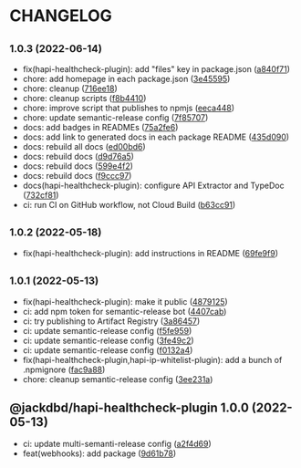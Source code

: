 # CHANGELOG

## <small>1.0.3 (2022-06-14)</small>

* fix(hapi-healthcheck-plugin): add "files" key in package.json ([a840f71](https://github.com/jackdbd/calderone/commit/a840f71))
* chore: add homepage in each package.json ([3e45595](https://github.com/jackdbd/calderone/commit/3e45595))
* chore: cleanup ([716ee18](https://github.com/jackdbd/calderone/commit/716ee18))
* chore: cleanup scripts ([f8b4410](https://github.com/jackdbd/calderone/commit/f8b4410))
* chore: improve script that publishes to npmjs ([eeca448](https://github.com/jackdbd/calderone/commit/eeca448))
* chore: update semantic-release config ([7f85707](https://github.com/jackdbd/calderone/commit/7f85707))
* docs: add badges in READMEs ([75a2fe6](https://github.com/jackdbd/calderone/commit/75a2fe6))
* docs: add link to generated docs in each package README ([435d090](https://github.com/jackdbd/calderone/commit/435d090))
* docs: rebuild all docs ([ed00bd6](https://github.com/jackdbd/calderone/commit/ed00bd6))
* docs: rebuild docs ([d9d76a5](https://github.com/jackdbd/calderone/commit/d9d76a5))
* docs: rebuild docs ([599e4f2](https://github.com/jackdbd/calderone/commit/599e4f2))
* docs: rebuild docs ([f9ccc97](https://github.com/jackdbd/calderone/commit/f9ccc97))
* docs(hapi-healthcheck-plugin): configure API Extractor and TypeDoc ([732cf81](https://github.com/jackdbd/calderone/commit/732cf81))
* ci: run CI on GitHub workflow, not Cloud Build ([b63cc91](https://github.com/jackdbd/calderone/commit/b63cc91))

## <small>1.0.2 (2022-05-18)</small>

* fix(hapi-healthcheck-plugin): add instructions in README ([69fe9f9](https://github.com/jackdbd/calderone/commit/69fe9f9))

## <small>1.0.1 (2022-05-13)</small>

* fix(hapi-healthcheck-plugin): make it public ([4879125](https://github.com/jackdbd/calderone/commit/4879125))
* ci: add npm token for semantic-release bot ([4407cab](https://github.com/jackdbd/calderone/commit/4407cab))
* ci: try publishing to Artifact Registry ([3a86457](https://github.com/jackdbd/calderone/commit/3a86457))
* ci: update semantic-release config ([f5fe959](https://github.com/jackdbd/calderone/commit/f5fe959))
* ci: update semantic-release config ([3fe49c2](https://github.com/jackdbd/calderone/commit/3fe49c2))
* ci: update semantic-release config ([f0132a4](https://github.com/jackdbd/calderone/commit/f0132a4))
* fix(hapi-healthcheck-plugin,hapi-ip-whitelist-plugin): add a bunch of .npmignore ([fac9a88](https://github.com/jackdbd/calderone/commit/fac9a88))
* chore: cleanup semantic-release config ([3ee231a](https://github.com/jackdbd/calderone/commit/3ee231a))

## @jackdbd/hapi-healthcheck-plugin 1.0.0 (2022-05-13)

* ci: update multi-semanti-release config ([a2f4d69](https://github.com/jackdbd/calderone/commit/a2f4d69))
* feat(webhooks): add package ([9d61b78](https://github.com/jackdbd/calderone/commit/9d61b78))
